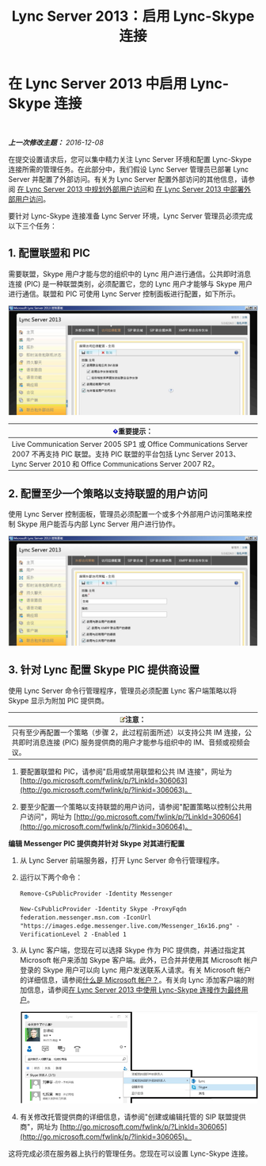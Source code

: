 ﻿---
title: Lync Server 2013：启用 Lync-Skype 连接
TOCTitle: 启用 Lync-Skype 连接
ms:assetid: 34c4db3e-582f-41fb-85c4-3438ae02f09f
ms:mtpsurl: https://technet.microsoft.com/zh-cn/library/Dn440170(v=OCS.15)
ms:contentKeyID: 59602816
ms.date: 12/10/2016
mtps_version: v=OCS.15
ms.translationtype: HT
---

# 在 Lync Server 2013 中启用 Lync-Skype 连接

 

_**上一次修改主题：** 2016-12-08_

在提交设置请求后，您可以集中精力关注 Lync Server 环境和配置 Lync-Skype 连接所需的管理任务。在此部分中，我们假设 Lync Server 管理员已部署 Lync Server 并配置了外部访问。有关为 Lync Server 配置外部访问的其他信息，请参阅 [在 Lync Server 2013 中规划外部用户访问](lync-server-2013-planning-for-external-user-access.md)和 [在 Lync Server 2013 中部署外部用户访问](lync-server-2013-deploying-external-user-access.md)。

要针对 Lync-Skype 连接准备 Lync Server 环境，Lync Server 管理员必须完成以下三个任务：

## 1\. 配置联盟和 PIC

需要联盟，Skype 用户才能与您的组织中的 Lync 用户进行通信。公共即时消息连接 (PIC) 是一种联盟类别，必须配置它，您的 Lync 用户才能够与 Skype 用户进行通信。联盟和 PIC 可使用 Lync Server 控制面板进行配置，如下所示。

![显示 PIC](images/Dn440170.451b94e3-0b38-488c-835f-1f25690e8074(OCS.15).jpg "显示 PIC")

<table>
<thead>
<tr class="header">
<th><img src="images/Gg398794.important(OCS.15).gif" title="important" alt="important" />重要提示：</th>
</tr>
</thead>
<tbody>
<tr class="odd">
<td>Live Communication Server 2005 SP1 或 Office Communications Server 2007 不再支持 PIC 联盟。支持 PIC 联盟的平台包括 Lync Server 2013、Lync Server 2010 和 Office Communications Server 2007 R2。</td>
</tr>
</tbody>
</table>


## 2\. 配置至少一个策略以支持联盟的用户访问

使用 Lync Server 控制面板，管理员必须配置一个或多个外部用户访问策略来控制 Skype 用户能否与内部 Lync Server 用户进行协作。

![策略](images/Dn440170.8fd46ad1-9749-422c-8c47-c16ac9032cdb(OCS.15).jpg "策略")

## 3\. 针对 Lync 配置 Skype PIC 提供商设置

使用 Lync Server 命令行管理程序，管理员必须配置 Lync 客户端策略以将 Skype 显示为附加 PIC 提供商。

<table>
<thead>
<tr class="header">
<th><img src="images/Dn783119.note(OCS.15).gif" title="note" alt="note" />注意：</th>
</tr>
</thead>
<tbody>
<tr class="odd">
<td>只有至少再配置一个策略（步骤 2，此过程前面所述）以支持公共 IM 连接，公共即时消息连接 (PIC) 服务提供商的用户才能参与组织中的 IM、音频或视频会议。</td>
</tr>
</tbody>
</table>


1.  要配置联盟和 PIC，请参阅"启用或禁用联盟和公共 IM 连接"，网址为 [http://go.microsoft.com/fwlink/p/?LinkId=306063](http://go.microsoft.com/fwlink/p/?linkid=306063)。

2.  要至少配置一个策略以支持联盟的用户访问，请参阅"配置策略以控制公共用户访问"，网址为 [http://go.microsoft.com/fwlink/p/?LinkId=306064](http://go.microsoft.com/fwlink/p/?linkid=306064)。

**编辑 Messenger PIC 提供商并针对 Skype 对其进行配置**

1.  从 Lync Server 前端服务器，打开 Lync Server 命令行管理程序。

2.  运行以下两个命令：
    
    `Remove-CsPublicProvider -Identity Messenger`
    
    `New-CsPublicProvider -Identity Skype -ProxyFqdn federation.messenger.msn.com -IconUrl "https://images.edge.messenger.live.com/Messenger_16x16.png" -VerificationLevel 2 -Enabled 1`

3.  从 Lync 客户端，您现在可以选择 Skype 作为 PIC 提供商，并通过指定其 Microsoft 帐户来添加 Skype 客户端。此外，已合并并使用其 Microsoft 帐户登录的 Skype 用户可以向 Lync 用户发送联系人请求。有关 Microsoft 帐户的详细信息，请参阅[什么是 Microsoft 帐户？](https://support.skype.com/en/faq/fa12059/what-is-a-microsoft-account)。有关向 Lync 添加客户端的附加信息，请参阅[在 Lync Server 2013 中使用 Lync-Skype 连接作为最终用户](lync-server-2013-using-lync-skype-connectivity-as-an-end-user.md)。
    
    ![添加 Skype 联系人](images/Dn440170.df0e6ed9-2374-4dfa-a815-87281989487c(OCS.15).jpg "添加 Skype 联系人")

4.  有关修改托管提供商的详细信息，请参阅"创建或编辑托管的 SIP 联盟提供商"，网址为 [http://go.microsoft.com/fwlink/p/?LinkId=306065](http://go.microsoft.com/fwlink/p/?linkid=306065)。

这将完成必须在服务器上执行的管理任务。您现在可以设置 Lync-Skype 连接。

